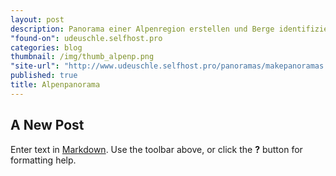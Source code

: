 ```yaml
---
layout: post
description: Panorama einer Alpenregion erstellen und Berge identifizieren
"found-on": udeuschle.selfhost.pro
categories: blog
thumbnail: /img/thumb_alpenp.png
"site-url": "http://www.udeuschle.selfhost.pro/panoramas/makepanoramas.htm"
published: true
title: Alpenpanorama
---
```



## A New Post

Enter text in [Markdown](http://daringfireball.net/projects/markdown/). Use the toolbar above, or click the **?** button for formatting help.
